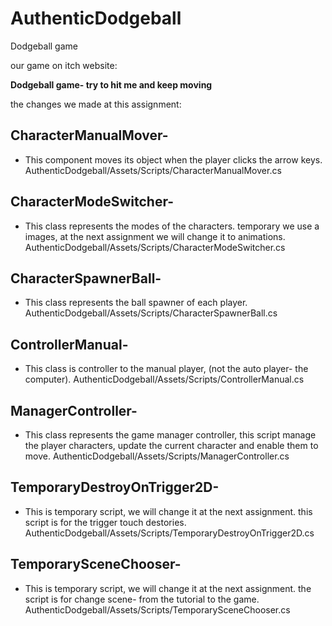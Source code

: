 # AuthenticDodgeball
Dodgeball game


our game on itch website:




**Dodgeball game- try to hit me and keep moving**

the changes we made at this assignment:



## CharacterManualMover-
* This component moves its object when the player clicks the arrow keys.
AuthenticDodgeball/Assets/Scripts/CharacterManualMover.cs 

## CharacterModeSwitcher-
* This class represents the modes of the characters. temporary we use a images, at the next assignment we will change it to animations.
AuthenticDodgeball/Assets/Scripts/CharacterModeSwitcher.cs 

## CharacterSpawnerBall-
* This class represents the ball spawner of each player.
AuthenticDodgeball/Assets/Scripts/CharacterSpawnerBall.cs 

## ControllerManual-
* This class is controller to the manual player, (not the auto player- the computer).
AuthenticDodgeball/Assets/Scripts/ControllerManual.cs 

## ManagerController-
* This class represents the game manager controller, this script manage the player characters, update the current character and enable them to move.
AuthenticDodgeball/Assets/Scripts/ManagerController.cs 

## TemporaryDestroyOnTrigger2D-
 * This is temporary script, we will change it at the next assignment. this script is for the trigger touch destories.
AuthenticDodgeball/Assets/Scripts/TemporaryDestroyOnTrigger2D.cs

## TemporarySceneChooser-

* This is temporary script, we will change it at the next assignment. the script is for change scene- from the tutorial to the game.
AuthenticDodgeball/Assets/Scripts/TemporarySceneChooser.cs 
